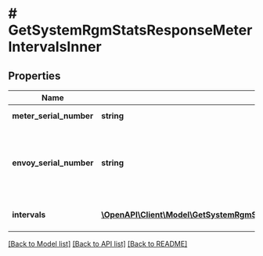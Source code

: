 # # GetSystemRgmStatsResponseMeterIntervalsInner

## Properties

Name | Type | Description | Notes
------------ | ------------- | ------------- | -------------
**meter_serial_number** | **string** | Meter serial number. | [optional]
**envoy_serial_number** | **string** | Envoy serial number of the system that the micro reports to. | [optional]
**intervals** | [**\OpenAPI\Client\Model\GetSystemRgmStatsResponseMeterIntervalsInnerIntervalsInner[]**](GetSystemRgmStatsResponseMeterIntervalsInnerIntervalsInner.md) | Individual meter level interval. | [optional]

[[Back to Model list]](../../README.md#models) [[Back to API list]](../../README.md#endpoints) [[Back to README]](../../README.md)
